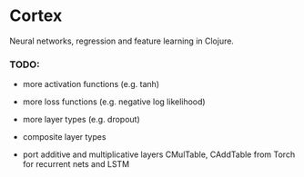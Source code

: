 # Cortex

Neural networks, regression and feature learning in Clojure.


### TODO:

* more activation functions (e.g. tanh)
* more loss functions (e.g. negative log likelihood)
* more layer types (e.g. dropout)

* composite layer types
 - port additive and multiplicative layers CMulTable, CAddTable from Torch for recurrent nets and LSTM
 
